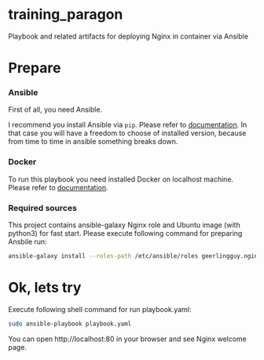 # training_paragon
Playbook and related artifacts for deploying Nginx in container via Ansible

# Prepare

### Ansible

First of all, you need Ansible.

I recommend you install Ansible via `pip`. Please refer to [documentation](https://docs.ansible.com/ansible/latest/installation_guide/intro_installation.html#latest-releases-via-pip). In that case you will have a freedom to choose of installed version, because from time to time in ansible something breaks down.

### Docker

To run this playbook you need installed Docker on localhost machine. Please refer to [documentation](https://docs.docker.com/install/).

### Required sources

This project contains ansible-galaxy Nginx role and Ubuntu image (with python3) for fast start. Please execute following command for preparing Ansbile run:

```bash
ansible-galaxy install --roles-path /etc/ansible/roles geerlingguy.nginx
```
# Ok, lets try

Execute following shell command for run playbook.yaml:

```bash
sudo ansible-playbook playbook.yaml
```
You can open http://localhost:80 in your browser and see Nginx welcome page. 

